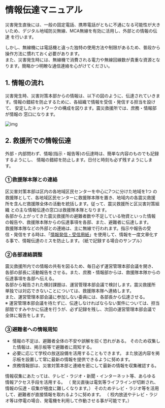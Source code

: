 # 情報伝達マニュアル
災害発生直後には、一般の固定電話、携帯電話がともに不通になる可能性が大き
いため、デジタル地域防災無線、MCA無線を有効に活用し、外部との情報の伝達
を行います。  

 しかし、無線機には電話機と違った独特の使用方法や制限があるため、普段から
操作方法に慣れておく必要があります。  
 また、災害発生時には、無線機で消費される電力や無線回線数が貴重な資源とな
ります。簡略かつ明瞭な通信連絡を心がけてください。

## 1. 情報の流れ
 災害発生時、災害対策本部からの情報は、以下の図のように、伝達されていきま
す。情報の錯綜を防止するために、各組織で情報を受信・発信する担当を設けて、
安定したネットワークの構成を図ります。震災救援所では、庶務・情報部が情報の
窓口になります。  

![img](https://i.gyazo.com/b258585ab9ca24fd33cc6f4390c83bf7.png)

## 2. 救援所での情報伝達
 外部・内部問わず、情報(指示・報告等)の伝達時は、簡単な内容のものでも記録するようにし、
 情報の錯綜を防止します。日付と時刻も必ず残すようにします。
 
### ①救援隊本隊との連絡
   区災害対策本部は区内の各地域区民センターを中心に7つに分けた地域を1つ
  の救援隊として、各地域区民センターに救援隊本隊を置き、地域内の各震災救援
  所を含んだ救援隊全体の活動を統括します。従って、震災救援所と区災害対策組織
  との主な情報伝達の窓口は救援隊本隊となります。  
   各部から上がってきた震災救援所の避難者数や不足している物資といった情報
  の報告や、救援隊本隊からの伝達事項を各部、また、避難者に伝達します。  
   救援隊本隊などの外部との連絡は、主に無線で行われます。指示や報告の受
  信・発信をする時は、「[情報発信・受信用紙](https://docs.google.com/forms/d/1sh4F2yKKTXbMSg01f4M45RfejR_o3bGrpYNp6L_L_V8/viewform)」を使用して、情報を一度文章化する事で、情報伝達のミスを防止します。（紙で記録する場合のサンプル）

### ②各部連絡調整
   震災救援所内での情報の共有を図るため、毎日必ず運営管理本部会議を開き、
  各部の部長に活動報告をさせる。また、庶務・情報部からは、救援隊本隊からの
  伝達事項を各部へ伝える。  
   各部から報告された検討課題は、運営管理本部会議で検討します。震災救援所
  単独では対応できないことについては、救援隊本隊へ連絡します。  
   また、運営管理本部会議に参加しない委員には、各部長から伝達させる。  
※ 運営管理本部会議を待たずに、伝達しなければならない案件については、担当 部間ですみやかに伝達を行うが、必ず記録を残し、次回の運営管理本部会議で 全体に報告をします。  

### ③避難者への情報周知

 - 情報の不足は、避難者全体の不安や誤解を招く恐れがある。 そのため収集した情報は、掲示板等で避難者に周知する。
 - 必要に応じて学校の放送設備を活用することもできます。 また放送内容を掲示板を設置して常に最新の情報を提供できるように努めます。
 - 庶務情報部は、災害対策本部と連絡を密にして最新の情報を収集確認する。
 
情報収集にあたっては、テレビ・ラジオ・新聞・インターネット等、あらゆる 情報アクセス手段を活用する。
（ 発災直後は電気等ライフラインが切断され、情報の伝達・収集が極度に難しくなります。） そのためテレビ・ラジオ等を活用して、避難者が直接情報を取れるように努めます。
（ 校内放送やテレビ・ラジオ等は停電の場合、発電機を利用して作動させる事が可能です。）
